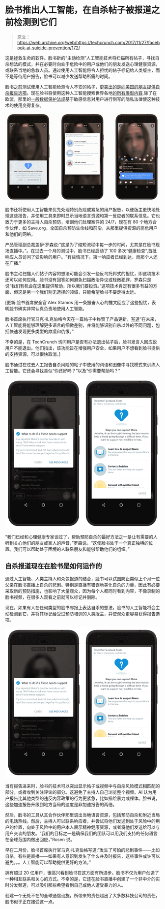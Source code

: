 # 脸书推出人工智能，在自杀帖子被报道之前检测到它们

> 原文：<https://web.archive.org/web/https://techcrunch.com/2017/11/27/facebook-ai-suicide-prevention/172/>

这是拯救生命的软件。脸书新的“主动检测”人工智能技术将扫描所有帖子，寻找自杀想法的模式，并在必要时向处于危险中的用户或他们的朋友发送心理健康资源，或联系当地的急救人员。通过使用人工智能将令人担忧的帖子标记给人类版主，而不是等待用户报告，脸书可以减少发送帮助所需的时间。

脸书[之前](https://web.archive.org/web/20210530105801/https://newsroom.fb.com/news/2017/03/building-a-safer-community-with-new-suicide-prevention-tools/)测试使用人工智能检测令人不安的帖子，[更突出的是向美国的朋友提供自杀报告选项](https://web.archive.org/web/20210530105801/https://beta.techcrunch.com/2017/03/01/facebook-brings-suicide-prevention-tools-to-live-and-messenger/)。现在脸书将使用这种人工智能搜索世界各地[的所有类型内容](https://web.archive.org/web/20210530105801/https://newsroom.fb.com/news/2017/11/getting-our-community-help-in-real-time/),除了在欧盟，那里的[一般数据保护法规](https://web.archive.org/web/20210530105801/http://privacylawblog.fieldfisher.com/2017/let-s-sort-out-this-profiling-and-consent-debate-once-and-for-all/)基于敏感信息对用户进行侧写的隐私法律使这种技术的使用变得复杂。

![](img/7cd65f53abb3ef6be84abc0991958617.png)

脸书还将使用人工智能来优先处理特别危险或紧急的用户报告，以便版主更快地处理这些报告，并使用工具来即时显示当地语言资源和第一反应者的联系信息。它也致力于更多的主持人自杀预防，培训他们处理案件的 24/7，现在有 80 个地方合作伙伴，如 Save.org，全国自杀预防生命线和前沿，从那里提供资源的高危用户和他们的网络。

产品管理副总裁盖伊·罗森说:“这是为了缩短流程中每一步的时间，尤其是在脸书现场直播中。”。在过去一个月的测试中，脸书已经启动了 100 多次“健康检查”,首批响应人员访问了受影响的用户。"有些情况下，第一响应者已经到达，而那个人还在广播."

脸书主动扫描人们帖子内容的想法可能会引发一些反乌托邦式的担忧，即这项技术还可以如何应用。脸书没有回答如何避免扫描政治异议或轻微犯罪，罗森只是说“我们有机会在这里提供帮助，所以我们要投资。”这项技术肯定有很多有益的方面，但这是另一个我们别无选择的领域，只能希望脸书不要走得太远。

[更新:脸书首席安全官 Alex Stamos 用一条振奋人心的推文回应了这些担忧，表明脸书确实非常认真负责地使用人工智能。

脸书首席执行官马克·扎克伯格今天在一篇帖子中称赞了产品更新，[写道](https://web.archive.org/web/20210530105801/https://www.facebook.com/zuck/posts/10104242660091961)“在未来，人工智能将能够理解更多语言的细微差别，并将能够识别自杀以外的不同问题，包括快速发现更多类型的欺凌和仇恨。”

不幸的是，在 TechCrunch 询问用户是否有办法退出帖子后，脸书发言人回应说用户不能退出。他们指出，该功能旨在增强用户安全，如果用户不想看到脸书提供的支持资源，可以很快取消。]

脸书通过在过去人工报告自杀风险的帖子中使用的词语和图像中寻找模式来训练人工智能。它还会寻找类似“你还好吗？”以及“你需要帮助吗？”

![](img/f2bba638f76ed126c67b595146589e0d.png)

“我们已经和心理健康专家谈过了，帮助预防自杀的最好方法之一是让有需要的人听到关心他们的朋友或家人的声音，”罗森说。“这使脸书处于一个真正独特的位置。我们可以帮助处于困境的人联系朋友和能够帮助他们的组织。”

## 自杀报道现在在脸书是如何运作的

通过人工智能、人类主持人和众包报道的结合，脸书可以试图防止类似上个月一位父亲在脸书直播上自杀的悲剧。特别是直播有错误地美化自杀的力量，因此有必要采取新的预防措施，也影响了大量观众，因为每个人都同时看到内容，不像录制的脸书视频，在很多人观看之前就可以标记并删除。

现在，如果有人在任何类型的脸书邮报上表达自杀的想法，脸书的人工智能将会主动检测到它，并将其标记给受过预防培训的人类版主，并使观众更容易获得报告选项。

![](img/f2bba638f76ed126c67b595146589e0d.png)

当有报告进来时，脸书的技术可以突出显示帖子或视频中与自杀风险模式相匹配的部分，或者收到关注评论的部分。这避免了主持人自己浏览整个视频。AI 认为用户报告比其他类型的违反内容政策的行为更紧急，比如描绘暴力或裸体。脸书说，这些加速报告升级到地方当局的速度是非加速报告的两倍。

然后，脸书的工具从其合作伙伴那里调出当地语言资源，包括预防自杀和附近当局的电话热线。然后，主持人可以联系响应者，并尝试将他们发送到处于风险中的用户的位置，向处于风险中的用户本人展示精神健康资源，或者将他们发送给可以与用户交谈的朋友。“我们的目标之一是确保我们的团队可以用我们支持的任何语言在全球范围内做出回应，”Rosen 说。

早在二月份，脸书首席执行官马克·扎克伯格写道:“发生了可怕的悲剧事件——比如自杀，有些是直播——如果有人意识到发生了什么并及时报告，这些事件或许可以避免。。。人工智能可以帮助提供更好的方法。”

拥有超过 20 亿用户，很高兴看到脸书在这方面有所进步。脸书不仅为用户创造了一种相互联系和关心的方式。不幸的是，它还在脸书直播中创建了一个非中介的实时分发频道，可以吸引那些希望看到自己或他人遭受暴力的人。

创建一个无处不在的全球通信设施，所带来的责任超出了大多数科技公司的责任，脸书似乎正在接受这一点。